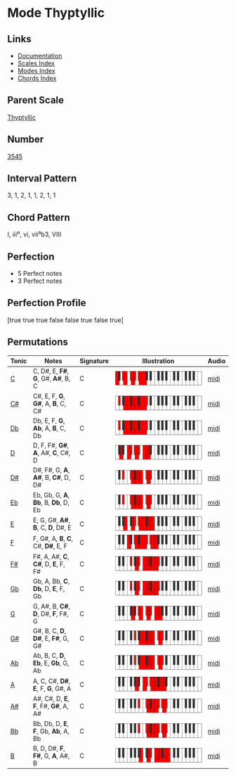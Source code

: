 # Mode Thyptyllic

## Links

- [Documentation](README.md)
- [Scales Index](Scales.md)
- [Modes Index](Modes.md)
- [Chords Index](Chords.md)

## Parent Scale

[Thyptyllic](ScaleThyptyllic.md)

## Number

[3545](https://ianring.com/musictheory/scales/3545)

## Interval Pattern

3, 1, 2, 1, 1, 2, 1, 1

## Chord Pattern

I, iii⁰, vi, vii⁰b3, VIII

## Perfection

- 5 Perfect notes
- 3 Perfect notes

## Perfection Profile

[true true true false false true false true]

## Permutations

| Tonic | Notes | Signature | Illustration | Audio |
|-------|-------|-----------|--------------|-------|
| [C](ModeCNaturalThyptyllic.md) | C, D#, E, **F#**, **G**, G#, **A#**, B, C | C | ![CNaturalThyptyllic](ModeCNaturalThyptyllic.png) | [midi](https://github.com/edipermadi/music/blob/main/docs/ModeCNaturalThyptyllic.mid?raw=true) |
| [C#](ModeCSharpThyptyllic.md) | C#, E, F, **G**, **G#**, A, **B**, C, C# | C | ![CSharpThyptyllic](ModeCSharpThyptyllic.png) | [midi](https://github.com/edipermadi/music/blob/main/docs/ModeCSharpThyptyllic.mid?raw=true) |
| [Db](ModeDFlatThyptyllic.md) | Db, E, F, **G**, **Ab**, A, **B**, C, Db | C | ![DFlatThyptyllic](ModeDFlatThyptyllic.png) | [midi](https://github.com/edipermadi/music/blob/main/docs/ModeDFlatThyptyllic.mid?raw=true) |
| [D](ModeDNaturalThyptyllic.md) | D, F, F#, **G#**, **A**, A#, **C**, C#, D | C | ![DNaturalThyptyllic](ModeDNaturalThyptyllic.png) | [midi](https://github.com/edipermadi/music/blob/main/docs/ModeDNaturalThyptyllic.mid?raw=true) |
| [D#](ModeDSharpThyptyllic.md) | D#, F#, G, **A**, **A#**, B, **C#**, D, D# | C | ![DSharpThyptyllic](ModeDSharpThyptyllic.png) | [midi](https://github.com/edipermadi/music/blob/main/docs/ModeDSharpThyptyllic.mid?raw=true) |
| [Eb](ModeEFlatThyptyllic.md) | Eb, Gb, G, **A**, **Bb**, B, **Db**, D, Eb | C | ![EFlatThyptyllic](ModeEFlatThyptyllic.png) | [midi](https://github.com/edipermadi/music/blob/main/docs/ModeEFlatThyptyllic.mid?raw=true) |
| [E](ModeENaturalThyptyllic.md) | E, G, G#, **A#**, **B**, C, **D**, D#, E | C | ![ENaturalThyptyllic](ModeENaturalThyptyllic.png) | [midi](https://github.com/edipermadi/music/blob/main/docs/ModeENaturalThyptyllic.mid?raw=true) |
| [F](ModeFNaturalThyptyllic.md) | F, G#, A, **B**, **C**, C#, **D#**, E, F | C | ![FNaturalThyptyllic](ModeFNaturalThyptyllic.png) | [midi](https://github.com/edipermadi/music/blob/main/docs/ModeFNaturalThyptyllic.mid?raw=true) |
| [F#](ModeFSharpThyptyllic.md) | F#, A, A#, **C**, **C#**, D, **E**, F, F# | C | ![FSharpThyptyllic](ModeFSharpThyptyllic.png) | [midi](https://github.com/edipermadi/music/blob/main/docs/ModeFSharpThyptyllic.mid?raw=true) |
| [Gb](ModeGFlatThyptyllic.md) | Gb, A, Bb, **C**, **Db**, D, **E**, F, Gb | C | ![GFlatThyptyllic](ModeGFlatThyptyllic.png) | [midi](https://github.com/edipermadi/music/blob/main/docs/ModeGFlatThyptyllic.mid?raw=true) |
| [G](ModeGNaturalThyptyllic.md) | G, A#, B, **C#**, **D**, D#, **F**, F#, G | C | ![GNaturalThyptyllic](ModeGNaturalThyptyllic.png) | [midi](https://github.com/edipermadi/music/blob/main/docs/ModeGNaturalThyptyllic.mid?raw=true) |
| [G#](ModeGSharpThyptyllic.md) | G#, B, C, **D**, **D#**, E, **F#**, G, G# | C | ![GSharpThyptyllic](ModeGSharpThyptyllic.png) | [midi](https://github.com/edipermadi/music/blob/main/docs/ModeGSharpThyptyllic.mid?raw=true) |
| [Ab](ModeAFlatThyptyllic.md) | Ab, B, C, **D**, **Eb**, E, **Gb**, G, Ab | C | ![AFlatThyptyllic](ModeAFlatThyptyllic.png) | [midi](https://github.com/edipermadi/music/blob/main/docs/ModeAFlatThyptyllic.mid?raw=true) |
| [A](ModeANaturalThyptyllic.md) | A, C, C#, **D#**, **E**, F, **G**, G#, A | C | ![ANaturalThyptyllic](ModeANaturalThyptyllic.png) | [midi](https://github.com/edipermadi/music/blob/main/docs/ModeANaturalThyptyllic.mid?raw=true) |
| [A#](ModeASharpThyptyllic.md) | A#, C#, D, **E**, **F**, F#, **G#**, A, A# | C | ![ASharpThyptyllic](ModeASharpThyptyllic.png) | [midi](https://github.com/edipermadi/music/blob/main/docs/ModeASharpThyptyllic.mid?raw=true) |
| [Bb](ModeBFlatThyptyllic.md) | Bb, Db, D, **E**, **F**, Gb, **Ab**, A, Bb | C | ![BFlatThyptyllic](ModeBFlatThyptyllic.png) | [midi](https://github.com/edipermadi/music/blob/main/docs/ModeBFlatThyptyllic.mid?raw=true) |
| [B](ModeBNaturalThyptyllic.md) | B, D, D#, **F**, **F#**, G, **A**, A#, B | C | ![BNaturalThyptyllic](ModeBNaturalThyptyllic.png) | [midi](https://github.com/edipermadi/music/blob/main/docs/ModeBNaturalThyptyllic.mid?raw=true) |

